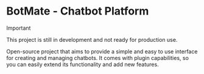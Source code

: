 # BotMate - Chatbot Platform

> [!IMPORTANT]  
> This project is still in development and not ready for production use.

Open-source project that aims to provide a simple and easy to use interface for creating and managing chatbots. It comes with plugin capabilities, so you can easily extend its functionality and add new features.
